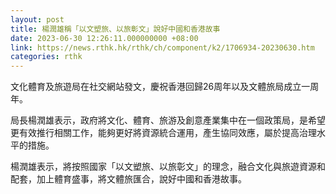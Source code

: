 ```yaml
---
layout: post
title: 楊潤雄稱「以文塑旅、以旅彰文」說好中國和香港故事
date: 2023-06-30 12:26:11.000000000 +08:00
link: https://news.rthk.hk/rthk/ch/component/k2/1706934-20230630.htm
categories: rthk
---
```


文化體育及旅遊局在社交網站發文，慶祝香港回歸26周年以及文體旅局成立一周年。

局長楊潤雄表示，政府將文化、體育、旅游及創意產業集中在一個政策局，是希望更有效推行相關工作，能夠更好將資源統合運用，產生協同效應，屬於提高治理水平的措施。

楊潤雄表示，將按照國家「以文塑旅、以旅彰文」的理念，融合文化與旅遊資源和配套，加上體育盛事，將文體旅匯合，說好中國和香港故事。
